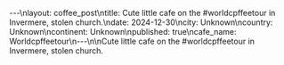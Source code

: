 ---\nlayout: coffee_post\ntitle: Cute little cafe on the #worldcpffeetour in Invermere, stolen church.\ndate: 2024-12-30\ncity: Unknown\ncountry: Unknown\ncontinent: Unknown\npublished: true\ncafe_name: Worldcpffeetour\n---\n\nCute little cafe on the #worldcpffeetour in Invermere, stolen church.